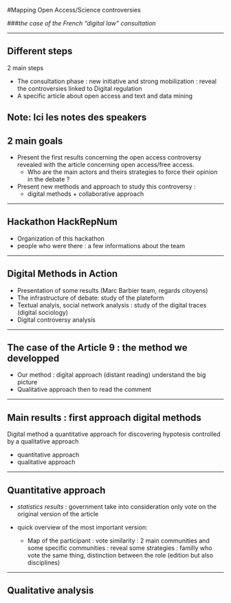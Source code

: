 #Mapping Open Access/Science controversies

###*the case of the French “digital law” consultation*

---

## Different steps

2 main steps
* The consultation phase : new initiative and strong mobilization : reveal the controversies linked to Digital regulation
* A specific article about open access and text and data mining

Note: Ici les notes des speakers
---

## 2 main goals


* Present the first results concerning the open access controversy  revealed with the article concerning open access/free access.  
    * Who are the main actors and theirs strategies to force their opinion in the debate ?
* Present new methods and approach to study this controversy :
  * digital methods + collaborative approach

---

## Hackathon HackRepNum

* Organization of this hackathon
* people who were there : a few informations about the team

---

## Digital Methods in Action

* Presentation of some results (Marc Barbier team, regards citoyens)
* The infrastructure of debate: study of the plateform
* Textual analyis, social network analysis : study of the digital traces (digital sociology)
* Digital controversy analysis

---

## The case of the Article 9 : the method we developped

* Our method : digital approach (distant reading) understand the big picture
* Qualitative approach then to read the comment

---

## Main results : first approach digital methods

Digital method  a quantitative approach for discovering hypotesis controlled by a qualitative approach
* quantitative approach
* qualitative approach

---

## Quantitative approach
  * *statistics results* : government take into consideration only vote on the original version of the article  

  * quick overview of the most important version:
      * Map of the participant : vote similarity : 2 main communities and some specific communities : reveal some strategies : familly who vote the same thing, distinction between the role (edition but also disciplines)

---

## Qualitative analysis
